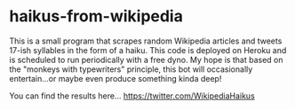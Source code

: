 # haikus-from-wikipedia
This is a small program that scrapes random Wikipedia articles and tweets 17-ish syllables in the form of a haiku. This code is deployed on Heroku and is scheduled to run periodically with a free dyno. My hope is that based on the "monkeys with typewriters" principle, this bot will occasionally entertain...or maybe even produce something kinda deep!

You can find the results here...
https://twitter.com/WikipediaHaikus
